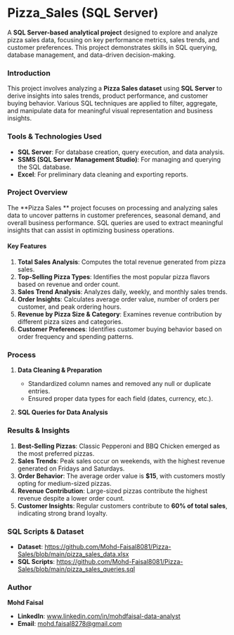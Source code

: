 # Pizza_Sales (SQL Server)

A **SQL Server-based analytical project** designed to explore and analyze pizza sales data, focusing on key performance metrics, sales trends, and customer preferences. This project demonstrates skills in SQL querying, database management, and data-driven decision-making.

### **Introduction**
This project involves analyzing a **Pizza Sales dataset** using **SQL Server** to derive insights into sales trends, product performance, and customer buying behavior. Various SQL techniques are applied to filter, aggregate, and manipulate data for meaningful visual representation and business insights.

### **Tools & Technologies Used**
- **SQL Server**: For database creation, query execution, and data analysis.
- **SSMS (SQL Server Management Studio)**: For managing and querying the SQL database.
- **Excel**: For preliminary data cleaning and exporting reports.

### **Project Overview**
The **Pizza Sales ** project focuses on processing and analyzing sales data to uncover patterns in customer preferences, seasonal demand, and overall business performance. SQL queries are used to extract meaningful insights that can assist in optimizing business operations.

#### **Key Features**
1. **Total Sales Analysis**: Computes the total revenue generated from pizza sales.
2. **Top-Selling Pizza Types**: Identifies the most popular pizza flavors based on revenue and order count.
3. **Sales Trend Analysis**: Analyzes daily, weekly, and monthly sales trends.
4. **Order Insights**: Calculates average order value, number of orders per customer, and peak ordering hours.
5. **Revenue by Pizza Size & Category**: Examines revenue contribution by different pizza sizes and categories.
6. **Customer Preferences**: Identifies customer buying behavior based on order frequency and spending patterns.

### **Process**
1. **Data Cleaning & Preparation**
   - Standardized column names and removed any null or duplicate entries.
   - Ensured proper data types for each field (dates, currency, etc.).

2. **SQL Queries for Data Analysis**

### **Results & Insights**
1. **Best-Selling Pizzas**: Classic Pepperoni and BBQ Chicken emerged as the most preferred pizzas.
2. **Sales Trends**: Peak sales occur on weekends, with the highest revenue generated on Fridays and Saturdays.
3. **Order Behavior**: The average order value is **$15**, with customers mostly opting for medium-sized pizzas.
4. **Revenue Contribution**: Large-sized pizzas contribute the highest revenue despite a lower order count.
5. **Customer Insights**: Regular customers contribute to **60% of total sales**, indicating strong brand loyalty.

### **SQL Scripts & Dataset**
- **Dataset**: https://github.com/Mohd-Faisal8081/Pizza-Sales/blob/main/pizza_sales_data.xlsx
- **SQL Scripts**: https://github.com/Mohd-Faisal8081/Pizza-Sales/blob/main/pizza_sales_queries.sql

### **Author**
**Mohd Faisal**
- **LinkedIn**: www.linkedin.com/in/mohdfaisal-data-analyst
- **Email**: mohd.faisal8278@gmail.com
